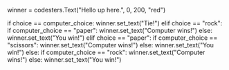 winner = codesters.Text("Hello up here.", 0, 200, "red")

if choice == computer_choice:
    winner.set_text("Tie!")
elif choice == "rock":
    if computer_choice == "paper":
        winner.set_text("Computer wins!")
    else:
        winner.set_text("You win!")
elif choice == "paper":
    if computer_choice == "scissors":
        winner.set_text("Computer wins!")
    else:
        winner.set_text("You win!")
else:
    if computer_choice == "rock":
        winner.set_text("Computer wins!")
    else:
        winner.set_text("You win!")
